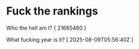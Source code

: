 # Fuck the rankings

Who the hell am I?
{ 21665460 }

What fucking year is it?
[ 2025-08-09T05:56:40Z ]
